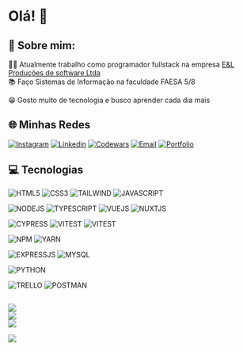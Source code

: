 # Olá! 👋

## 🔹 Sobre mim:

👨‍💻 Atualmente trabalho como programador fullstack na empresa [E&L Produções de software Ltda](https://www.el.com.br/)<br>
📚 Faço Sistemas de Informação na faculdade FAESA 5/8<br>

😁 Gosto muito de tecnologia e busco aprender cada dia mais<br>

## 🌐 Minhas Redes

[![Instagram](https://img.shields.io/badge/Instagram-E4405F?style=for-the-badge&logo=instagram&logoColor=white)](https://www.instagram.com/eduardoraleixo/?hl=pt-br)
[![Linkedin](https://img.shields.io/badge/LinkedIn-0077B5?style=for-the-badge&logo=linkedin&logoColor=white)](https://www.linkedin.com/in/eduardo-rocha-aleixo-068969227/)
[![Codewars](https://img.shields.io/badge/Codewars-B1361E?style=for-the-badge&logo=Codewars&logoColor=white)](https://www.codewars.com/users/EduardoRocha234)
[![Email](https://img.shields.io/badge/Gmail-D14836?style=for-the-badge&logo=gmail&logoColor=white)](mailto:duduraleixo2005@gmail.com)
[![Portfolio](https://img.shields.io/badge/website-000000?style=for-the-badge&logo=About.me&logoColor=white)](https://eduardoaleixodev.com.br/)

## 💻 Tecnologias

![HTML5](https://img.shields.io/badge/HTML5-E34F26?style=for-the-badge&logo=html5&logoColor=white)
![CSS3](https://img.shields.io/badge/CSS3-1572B6?style=for-the-badge&logo=css3&logoColor=white)
![TAILWIND](https://img.shields.io/badge/Tailwind_CSS-38B2AC?style=for-the-badge&logo=tailwind-css&logoColor=white)
![JAVASCRIPT](https://img.shields.io/badge/JavaScript-F7DF1E?style=for-the-badge&logo=javascript&logoColor=black)

![NODEJS](https://img.shields.io/badge/Node.js-43853D?style=for-the-badge&logo=node.js&logoColor=white)
![TYPESCRIPT](https://img.shields.io/badge/TypeScript-007ACC?style=for-the-badge&logo=typescript&logoColor=white)
![VUEJS](https://img.shields.io/badge/Vue.js-35495E?style=for-the-badge&logo=vue.js&logoColor=4FC08D)
![NUXTJS](https://img.shields.io/badge/Nuxt-black?style=for-the-badge&logo=nuxt.js&logoColor=white)

![CYPRESS](https://img.shields.io/badge/Cypress-69D3A7.svg?style=for-the-badge&logo=Cypress&logoColor=white)
![VITEST](https://img.shields.io/badge/Vitest-6E9F18.svg?style=for-the-badge&logo=Vitest&logoColor=white)
![VITEST](https://img.shields.io/badge/Jest-C21325.svg?style=for-the-badge&logo=Jest&logoColor=white)

![NPM](https://img.shields.io/badge/npm-CB3837.svg?style=for-the-badge&logo=npm&logoColor=white)
![YARN](https://img.shields.io/badge/Yarn-2C8EBB.svg?style=for-the-badge&logo=Yarn&logoColor=white)

![EXPRESSJS](https://img.shields.io/badge/Express.js-404D59?style=for-the-badge)
![MYSQL](https://img.shields.io/badge/MySQL-00000F?style=for-the-badge&logo=mysql&logoColor=white)

![PYTHON](https://img.shields.io/badge/Python-3776AB?style=for-the-badge&logo=python&logoColor=white)

![TRELLO](https://img.shields.io/badge/Trello-0052CC.svg?style=for-the-badge&logo=Trello&logoColor=white)
![POSTMAN](https://img.shields.io/badge/Postman-FF6C37.svg?style=for-the-badge&logo=Postman&logoColor=white)


## 
![](https://github-readme-stats-sigma-five.vercel.app/api?username=EduardoRocha234&&theme=tokyonight&hide_border=false&include_all_commits=true&count_private=true)<br/>
![](https://github-readme-streak-stats.herokuapp.com/?user=EduardoRocha234&theme=tokyonight&hide_border=false)<br/>
[![](https://github-readme-stats-sigma-five.vercel.app/api/top-langs/?username=EduardoRocha234&theme=tokyonight&hide_border=false&include_all_commits=true&count_private=true&layout=compact)](https://github.com/EduardoRocha234/github-readme-stats)


[![](https://visitcount.itsvg.in/api?id=EduardoRocha&label=Estiveram%20aqui&color=1&icon=2&pretty=true)](https://visitcount.itsvg.in)
